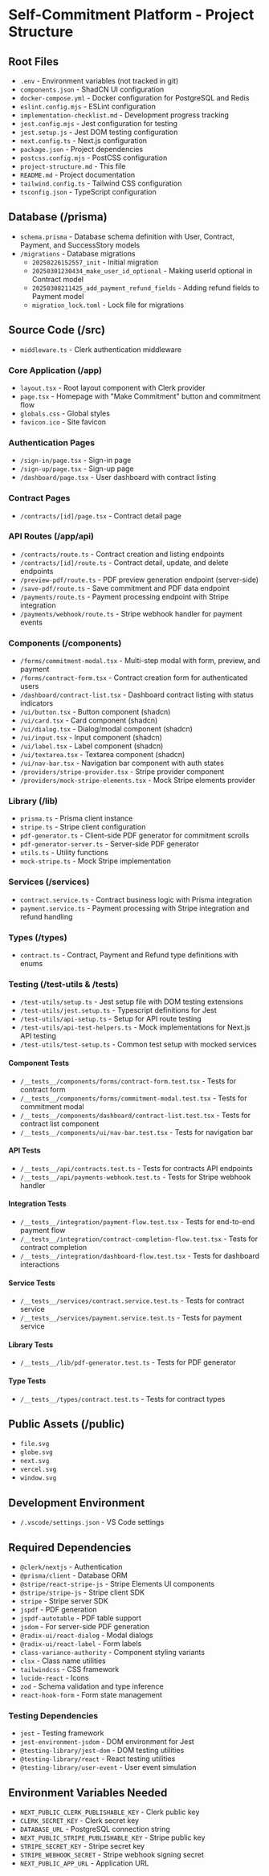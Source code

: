 # Self-Commitment Platform - Project Structure

## Root Files
- `.env` - Environment variables (not tracked in git)
- `components.json` - ShadCN UI configuration
- `docker-compose.yml` - Docker configuration for PostgreSQL and Redis
- `eslint.config.mjs` - ESLint configuration
- `implementation-checklist.md` - Development progress tracking
- `jest.config.mjs` - Jest configuration for testing
- `jest.setup.js` - Jest DOM testing configuration
- `next.config.ts` - Next.js configuration
- `package.json` - Project dependencies
- `postcss.config.mjs` - PostCSS configuration
- `project-structure.md` - This file
- `README.md` - Project documentation
- `tailwind.config.ts` - Tailwind CSS configuration
- `tsconfig.json` - TypeScript configuration

## Database (/prisma)
- `schema.prisma` - Database schema definition with User, Contract, Payment, and SuccessStory models
- `/migrations` - Database migrations
  - `20250226152557_init` - Initial migration
  - `20250301230434_make_user_id_optional` - Making userId optional in Contract model
  - `20250308211425_add_payment_refund_fields` - Adding refund fields to Payment model
  - `migration_lock.toml` - Lock file for migrations

## Source Code (/src)
- `middleware.ts` - Clerk authentication middleware

### Core Application (/app)
- `layout.tsx` - Root layout component with Clerk provider
- `page.tsx` - Homepage with "Make Commitment" button and commitment flow
- `globals.css` - Global styles
- `favicon.ico` - Site favicon

### Authentication Pages
- `/sign-in/page.tsx` - Sign-in page
- `/sign-up/page.tsx` - Sign-up page
- `/dashboard/page.tsx` - User dashboard with contract listing

### Contract Pages
- `/contracts/[id]/page.tsx` - Contract detail page

### API Routes (/app/api)
- `/contracts/route.ts` - Contract creation and listing endpoints
- `/contracts/[id]/route.ts` - Contract detail, update, and delete endpoints
- `/preview-pdf/route.ts` - PDF preview generation endpoint (server-side)
- `/save-pdf/route.ts` - Save commitment and PDF data endpoint
- `/payments/route.ts` - Payment processing endpoint with Stripe integration
- `/payments/webhook/route.ts` - Stripe webhook handler for payment events

### Components (/components)
- `/forms/commitment-modal.tsx` - Multi-step modal with form, preview, and payment
- `/forms/contract-form.tsx` - Contract creation form for authenticated users
- `/dashboard/contract-list.tsx` - Dashboard contract listing with status indicators
- `/ui/button.tsx` - Button component (shadcn)
- `/ui/card.tsx` - Card component (shadcn)
- `/ui/dialog.tsx` - Dialog/modal component (shadcn)
- `/ui/input.tsx` - Input component (shadcn)
- `/ui/label.tsx` - Label component (shadcn)
- `/ui/textarea.tsx` - Textarea component (shadcn)
- `/ui/nav-bar.tsx` - Navigation bar component with auth states
- `/providers/stripe-provider.tsx` - Stripe provider component
- `/providers/mock-stripe-elements.tsx` - Mock Stripe elements provider

### Library (/lib)
- `prisma.ts` - Prisma client instance
- `stripe.ts` - Stripe client configuration
- `pdf-generator.ts` - Client-side PDF generator for commitment scrolls
- `pdf-generator-server.ts` - Server-side PDF generator
- `utils.ts` - Utility functions
- `mock-stripe.ts` - Mock Stripe implementation

### Services (/services)
- `contract.service.ts` - Contract business logic with Prisma integration
- `payment.service.ts` - Payment processing with Stripe integration and refund handling

### Types (/types)
- `contract.ts` - Contract, Payment and Refund type definitions with enums

### Testing (/test-utils & /__tests__)
- `/test-utils/setup.ts` - Jest setup file with DOM testing extensions
- `/test-utils/jest.setup.ts` - Typescript definitions for Jest
- `/test-utils/api-setup.ts` - Setup for API route testing
- `/test-utils/api-test-helpers.ts` - Mock implementations for Next.js API testing
- `/test-utils/test-setup.ts` - Common test setup with mocked services

#### Component Tests
- `/__tests__/components/forms/contract-form.test.tsx` - Tests for contract form
- `/__tests__/components/forms/commitment-modal.test.tsx` - Tests for commitment modal
- `/__tests__/components/dashboard/contract-list.test.tsx` - Tests for contract list component
- `/__tests__/components/ui/nav-bar.test.tsx` - Tests for navigation bar

#### API Tests
- `/__tests__/api/contracts.test.ts` - Tests for contracts API endpoints
- `/__tests__/api/payments-webhook.test.ts` - Tests for Stripe webhook handler

#### Integration Tests
- `/__tests__/integration/payment-flow.test.tsx` - Tests for end-to-end payment flow
- `/__tests__/integration/contract-completion-flow.test.tsx` - Tests for contract completion
- `/__tests__/integration/dashboard-flow.test.tsx` - Tests for dashboard interactions

#### Service Tests
- `/__tests__/services/contract.service.test.ts` - Tests for contract service
- `/__tests__/services/payment.service.test.ts` - Tests for payment service

#### Library Tests
- `/__tests__/lib/pdf-generator.test.ts` - Tests for PDF generator

#### Type Tests
- `/__tests__/types/contract.test.ts` - Tests for contract types

## Public Assets (/public)
- `file.svg`
- `globe.svg`
- `next.svg`
- `vercel.svg`
- `window.svg`

## Development Environment
- `/.vscode/settings.json` - VS Code settings

## Required Dependencies
- `@clerk/nextjs` - Authentication
- `@prisma/client` - Database ORM
- `@stripe/react-stripe-js` - Stripe Elements UI components
- `@stripe/stripe-js` - Stripe client SDK
- `stripe` - Stripe server SDK
- `jspdf` - PDF generation
- `jspdf-autotable` - PDF table support
- `jsdom` - For server-side PDF generation
- `@radix-ui/react-dialog` - Modal dialogs
- `@radix-ui/react-label` - Form labels
- `class-variance-authority` - Component styling variants
- `clsx` - Class name utilities
- `tailwindcss` - CSS framework
- `lucide-react` - Icons
- `zod` - Schema validation and type inference
- `react-hook-form` - Form state management

### Testing Dependencies
- `jest` - Testing framework
- `jest-environment-jsdom` - DOM environment for Jest
- `@testing-library/jest-dom` - DOM testing utilities
- `@testing-library/react` - React testing utilities
- `@testing-library/user-event` - User event simulation

## Environment Variables Needed
- `NEXT_PUBLIC_CLERK_PUBLISHABLE_KEY` - Clerk public key
- `CLERK_SECRET_KEY` - Clerk secret key
- `DATABASE_URL` - PostgreSQL connection string
- `NEXT_PUBLIC_STRIPE_PUBLISHABLE_KEY` - Stripe public key
- `STRIPE_SECRET_KEY` - Stripe secret key
- `STRIPE_WEBHOOK_SECRET` - Stripe webhook signing secret
- `NEXT_PUBLIC_APP_URL` - Application URL
